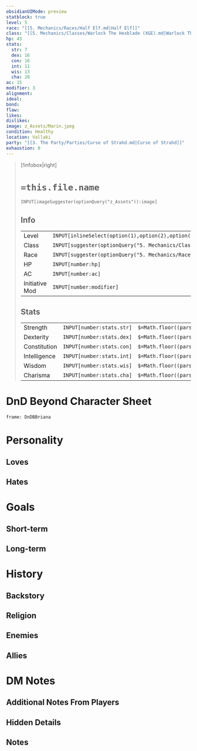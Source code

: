 ```yaml
---
obsidianUIMode: preview
statblock: true
level: 5
race: "[[5. Mechanics/Races/Half Elf.md|Half Elf]]"
class: "[[5. Mechanics/Classes/Warlock The Hexblade (XGE).md|Warlock The Hexblade (XGE)]]"
hp: 43
stats:
  str: 7
  dex: 16
  con: 16
  int: 11
  wis: 13
  cha: 20
ac: 15
modifier: 3
alignment: 
ideal: 
bond: 
flaw: 
likes: 
dislikes: 
image: z_Assets/Marin.jpeg
condition: Healthy
location: Vallaki
party: "[[3. The Party/Parties/Curse of Strahd.md|Curse of Strahd]]"
exhaustion: 0
---
```

> [!infobox|right]
> # `=this.file.name`
> ```meta-bind
> INPUT[imageSuggester(optionQuery("z_Assets")):image]
> ```
> ## Info
> | | |
> | ---- | ---- |
> | Level | `INPUT[inlineSelect(option(1),option(2),option(3),option(4),option(5),option(6),option(7),option(8),option(9),option(10),option(11),option(12),option(13),option(14),option(15),option(16),option(17),option(18),option(19),option(20)):level]` |
> | Class | `INPUT[suggester(optionQuery("5. Mechanics/Classes")):class]` |
> | Race | `INPUT[suggester(optionQuery("5. Mechanics/Races")):race]` |
> | HP | `INPUT[number:hp]` |
> | AC | `INPUT[number:ac]` |
> | Initiative Mod | `INPUT[number:modifier]` |
> ## Stats
> | | | |
> | ---- | ---- | ---- |
> | Strength | `INPUT[number:stats.str]` | `$=Math.floor((parseInt(dv.current().stats.str)-10)/2)` |
> | Dexterity | `INPUT[number:stats.dex]` | `$=Math.floor((parseInt(dv.current().stats.dex)-10)/2)` |
> | Constitution | `INPUT[number:stats.con]` | `$=Math.floor((parseInt(dv.current().stats.con)-10)/2)` |
> | Intelligence | `INPUT[number:stats.int]` | `$=Math.floor((parseInt(dv.current().stats.int)-10)/2)` |
> | Wisdom | `INPUT[number:stats.wis]` | `$=Math.floor((parseInt(dv.current().stats.wis)-10)/2)` |
> | Charisma | `INPUT[number:stats.cha]` | `$=Math.floor((parseInt(dv.current().stats.cha)-10)/2)` |
# DnD Beyond Character Sheet
```custom-frames
frame: DnDBBriana
```

# Personality
## Loves

## Hates

# Goals
## Short-term

## Long-term

# History
## Backstory

## Religion

## Enemies

## Allies

# DM Notes
## Additional Notes From Players 

## Hidden Details

## Notes